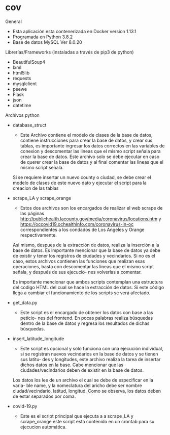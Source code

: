 # cov

General

* Esta aplicación esta contenerizada en Docker version 1.13.1
* Programada en Python 3.8.2
* Base de datos MySQL Ver 8.0.20

Librerías/Frameworks (instaladas a través de pip3 de python)

* BeautifulSoup4
* lxml
* html5lib
* requests
* mysqlclient
* peewe
* Flask
* json
* datetime

Archivos python

* database_struct
    * Este Archivo contiene el modelo de clases de la base de datos, contiene
    instrucciones para crear la base de datos, y crear sus tablas, es importante
    ingresar los datos correctos en las variables de conexion y descomentar las
    lineas que el mismo script señala para crear la base de datos. Este archivo
    solo se debe ejecutar en caso de querer crear la base de datos y al final
    comentar las lineas que el mismo script señala.

    Si se requiere insertar un nuevo county o ciudad, se debe crear el modelo de
    clases de este nuevo dato y ejecutar el script para la creacion de las tablas

* scrape_LA y scrape_orange
    * Estos dos archivos son los encargados de realizar el web scrape de las
    páginas http://publichealth.lacounty.gov/media/coronavirus/locations.htm y
    https://occovid19.ochealthinfo.com/coronavirus-in-oc correspondientes a los 
    condados de Los Angeles y Orange respectivamente.

    Asi mismo, despues de la extracción de datos, realiza la inserción a la base
    de datos. Es importante mencionar que la base de datos ya debe de existir y
    tener los registros de ciudades y vecindarios. Si no es el caso, estos 
    archivos contienen las funciones que realizan esas operaciones, basta con
    descomentar las lineas que el mismo script señala, y después de sus ejecucio-
    nes volverlas a comentar.

    Es importante mencionar que ambos scripts contemplan una estructura del
    codigo HTML del cual se hace la extracción de datos. Si este código llega
    a cambiar el funcionamiento de los scripts se verá afectado.

* get_data.py
    * Este script es el encargado de obtener los datos con base a las peticio-
    nes del frontend. En pocas palabras realiza búsquedas dentro de la base de
    datos y regresa los resultados de dichas búsquedas.

* insert_latitude_longitude
    * Este script es opcional y solo funciona con una ejecución individual, si
    se registran nuevos vecindarios en la base de datos y se tienen sus latitu-
    des y longitudes, este archivo realiza la tarea de insertar dichos datos en
    la base. Cabe mencionar que las ciudades/vecindarios deben de existir en la
    base de datos.

    Los datos los lee de un archivo el cual se debe de especificar en la varia-
    ble name, y la nomeclatura del aricho debe ser nombre ciudad/vecindario,
    latitud, longitud. Como se observa, los datos deben de estar separados por
    coma.

* covid-19.py
    * Este es el script principal que ejecuta a a scrape_LA y scrape_orange
    este script está contenido en un crontab para su ejecucion automática.